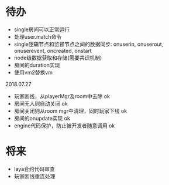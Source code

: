 # 待办
- single房间可以正常运行
- 处理user.match命令
- single逻辑节点和监督节点之间的数据同步: onuserin, onuserout, onuserevent, oncreated, onstart
- node级数据获取和存储(需要共识机制)
- 房间的duration实现
- 使用vm2替换vm

2018.07.27
- 玩家断线，从playerMgr及room中去除 ok
- 房间无人则自动关闭 ok
- 房间关闭则从room mgr中清理，同时玩家下线 ok
- 房间的onupdate实现 ok
- engine代码保护，防止被开发者随意调用 ok

# 将来
- laya合约代码审查
- 玩家断线重连处理